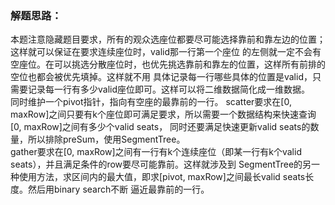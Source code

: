 ### 解题思路：
本题注意隐藏题目要求，所有的观众选座位都要尽可能选择靠前和靠左边的位置；这样就可以保证在要求连续座位时，valid那一行第一个座位
的左侧就一定不会有空座位。在可以挑选分散座位时，也优先挑选靠前和靠左的位置，这样所有前排的空位也都会被优先填掉。这样就不用
具体记录每一行哪些具体的位置是valid，只需要记录每一行有多少valid座位即可。这样可以将二维数据简化成一维数据。  
同时维护一个pivot指针，指向有空座的最靠前的一行。
scatter要求在[0, maxRow]之间只要有k个座位即可满足要求，所以需要一个数据结构来快速查询[0, maxRow]之间有多少个valid seats，
同时还要满足快速更新valid seats的数量，所以排除preSum，使用SegmentTree。  
gather要求在[0, maxRow]之间有一行有k个连续座位（即某一行有k个valid seats），并且满足条件的row要尽可能靠前。这样就涉及到
SegmentTree的另一种使用方法，求区间内的最大值，即求[pivot, maxRow]之间最长valid seats长度。然后用binary search不断
逼近最靠前的一行。